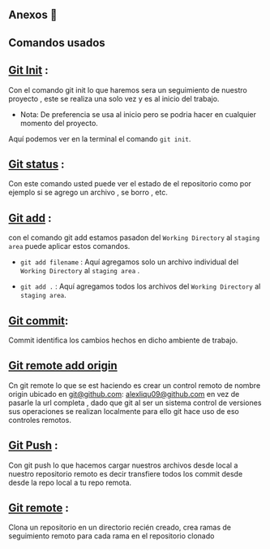 ## Anexos  👋

## Comandos usados 

## [Git Init](https://git-scm.com/docs/git-init) :

Con el comando git init lo que haremos sera un seguimiento de nuestro proyecto , este se realiza una solo vez y es al inicio del trabajo.

* Nota: De preferencia se usa al inicio pero se podria hacer en cualquier momento del proyecto.

Aquí podemos ver en la terminal el comando  ` git init `.

## [Git status](https://git-scm.com/docs/git-status) :

Con este comando usted puede ver el estado de el repositorio como por ejemplo  si se agrego un archivo , se borro , etc.

## [Git add](https://git-scm.com/docs/git-add) :

con el comando git add estamos pasadon del  `Working Directory` al `staging area` puede aplicar estos comandos.

*  `git add filename` : Aquí agregamos solo un archivo individual del  `Working Directory` al `staging area` . 

*  `git add .` : Aquí agregamos todos los archivos del `Working Directory`  al `staging area`.

## [Git commit](https://git-scm.com/docs/git-commit):

Commit identifica los cambios hechos en dicho ambiente de trabajo.

## [Git remote add origin](https://stackoverflow.com/questions/5617211/what-is-git-remote-add-and-git-push-origin-master)

Cn git remote lo que se est haciendo es crear un control remoto de nombre origin ubicado en git@github.com: alexliqu09@github.com en vez de pasarle la url completa , dado que git al ser un sistema  control de versiones sus operaciones se realizan localmente para ello git hace uso de eso controles remotos.

## [Git Push](https://git-scm.com/docs/git-push) :

Con git push lo que hacemos cargar nuestros archivos desde local a nuestro repositorio remoto es decir transfiere todos los commit desde desde la repo local a tu repo remota.

## [Git remote](https://git-scm.com/docs/git-clone) :

Clona un repositorio en un directorio recién creado, crea ramas de seguimiento remoto para cada rama en el repositorio clonado
